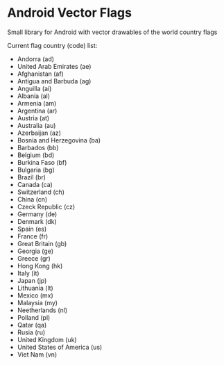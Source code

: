 # Android Vector Flags

Small library for Android with vector drawables of the world country flags

Current flag country (code) list:
 * Andorra (ad)
 * United Arab Emirates (ae)
 * Afghanistan (af)
 * Antigua and Barbuda (ag)
 * Anguilla (ai)
 * Albania (al)
 * Armenia (am)
 * Argentina (ar)
 * Austria (at)
 * Australia (au)
 * Azerbaijan (az)
 * Bosnia and Herzegovina (ba)
 * Barbados (bb)
 * Belgium (bd)
 * Burkina Faso (bf)
 * Bulgaria (bg)
 * Brazil (br)
 * Canada (ca)
 * Switzerland (ch)
 * China (cn)
 * Czeck Republic (cz)
 * Germany (de)
 * Denmark (dk)
 * Spain (es)
 * France (fr)
 * Great Britain (gb)
 * Georgia (ge)
 * Greece (gr)
 * Hong Kong (hk)
 * Italy (it)
 * Japan (jp)
 * Lithuania (lt)
 * Mexico (mx)
 * Malaysia (my)
 * Neetherlands (nl)
 * Polland (pl)
 * Qatar (qa)
 * Rusia (ru)
 * United Kingdom (uk)
 * United States of America (us)
 * Viet Nam (vn)
